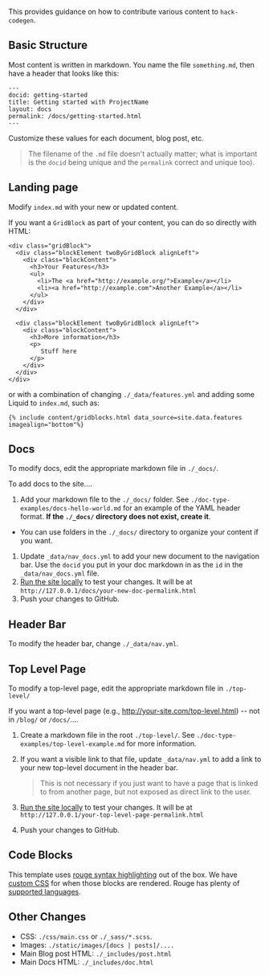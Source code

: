 This provides guidance on how to contribute various content to `hack-codegen`.

## Basic Structure

Most content is written in markdown. You name the file `something.md`, then have a header that looks like this:

```
---
docid: getting-started
title: Getting started with ProjectName
layout: docs
permalink: /docs/getting-started.html
---
```

Customize these values for each document, blog post, etc.

> The filename of the `.md` file doesn't actually matter; what is important is the `docid` being unique and the `permalink` correct and unique too).

## Landing page

Modify `index.md` with your new or updated content.

If you want a `GridBlock` as part of your content, you can do so directly with HTML:

```
<div class="gridBlock">
  <div class="blockElement twoByGridBlock alignLeft">
    <div class="blockContent">
      <h3>Your Features</h3>
      <ul>
        <li>The <a href="http://example.org/">Example</a></li>
        <li><a href="http://example.com">Another Example</a></li>
      </ul>
    </div>
  </div>

  <div class="blockElement twoByGridBlock alignLeft">
    <div class="blockContent">
      <h3>More information</h3>
      <p>
         Stuff here
      </p>
    </div>
  </div>
</div>
```

or with a combination of changing `./_data/features.yml` and adding some Liquid to `index.md`, such as:

```
{% include content/gridblocks.html data_source=site.data.features imagealign="bottom"%}
```

## Docs

To modify docs, edit the appropriate markdown file in `./_docs/`.

To add docs to the site....

1. Add your markdown file to the `./_docs/` folder. See `./doc-type-examples/docs-hello-world.md` for an example of the YAML header format. **If the `./_docs/` directory does not exist, create it**.
  - You can use folders in the `./_docs/` directory to organize your content if you want.
1. Update `_data/nav_docs.yml` to add your new document to the navigation bar. Use the `docid` you put in your doc markdown in as the `id` in the `_data/nav_docs.yml` file.
1. [Run the site locally](./README.md) to test your changes. It will be at `http://127.0.0.1/docs/your-new-doc-permalink.html`
1. Push your changes to GitHub.

## Header Bar

To modify the header bar, change `./_data/nav.yml`.

## Top Level Page

To modify a top-level page, edit the appropriate markdown file in `./top-level/`

If you want a top-level page (e.g., http://your-site.com/top-level.html) -- not in `/blog/` or `/docs/`....

1. Create a markdown file in the root `./top-level/`. See `./doc-type-examples/top-level-example.md` for more information.
1. If you want a visible link to that file, update `_data/nav.yml` to add a link to your new top-level document in the header bar.

   > This is not necessary if you just want to have a page that is linked to from another page, but not exposed as direct link to the user.

1. [Run the site locally](./README.md) to test your changes. It will be at `http://127.0.0.1/your-top-level-page-permalink.html`
1. Push your changes to GitHub.

## Code Blocks

This template uses [rouge syntax highlighting](https://github.com/jneen/rouge) out of the box. We have [custom CSS](https://github.com/facebook/Site-Templates/blob/master/product-and-feature-docs/first-common-fb-template/_sass/_syntax-highlighting.scss) for when those blocks are rendered. Rouge has plenty of [supported languages](https://github.com/jneen/rouge/wiki/List-of-supported-languages-and-lexers). 

## Other Changes

- CSS: `./css/main.css` or `./_sass/*.scss`.
- Images: `./static/images/[docs | posts]/....`
- Main Blog post HTML: `./_includes/post.html`
- Main Docs HTML: `./_includes/doc.html`
